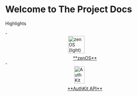 # Welcome to The Project Docs

Highlights

<style>
/* grid base (targets mkdocs-material grid.cards structure) */
.grid.cards > ul {
  list-style: none;
  padding: 0;
  margin: 0;
  display: grid;
  gap: 1rem;
  grid-template-columns: repeat(auto-fit, minmax(240px, 1fr));
  align-items: stretch;
}

/* each card container (li) */
.grid.cards > ul > li {
  border: 1px solid transparent;
  border-radius: 12px;
  padding: 1.25rem;
  display: flex;
  align-items: stretch;
  justify-content: center;
  text-align: center;
  transition: border-color .15s ease, box-shadow .15s ease, transform .08s ease;
  background: var(--md-surface-fill);
  min-height: 160px;
  overflow: hidden;
}

/* make the inner link fill the li so the whole box is clickable */
.grid.cards > ul > li > a.feature-link {
  display: flex;
  flex-direction: column;
  align-items: center;
  justify-content: center;
  gap: 0.5rem;
  width: 100%;
  height: 100%;
  color: inherit;
  text-decoration: none;
}

/* hover/focus on the li (or the link) */
.grid.cards > ul > li:hover,
.grid.cards > ul > li:focus-within {
  border-color: #0ea5e9;
  box-shadow: 0 8px 24px rgba(14,165,233,0.08);
  transform: translateY(-2px);
}

/* feature content */
.feature-card { display:flex; flex-direction:column; align-items:center; justify-content:center; gap:.4rem; width:100%; }

/* icon swap behavior (default show light, hide dark) */
.feature-icon .icon--dark { display: none; }
.feature-icon .icon--light { display: inline-block; }

/* swap when Material's theme is dark (slate) */
[data-md-color-scheme="slate"] .feature-icon .icon--dark { display:inline-block; }
[data-md-color-scheme="slate"] .feature-icon .icon--light { display:none; }

/* SVG sizing: ~70% of the card content width */
.feature-icon img {
  width: 70%;
  max-width: 260px;
  height: auto;
  display: block;
  margin: 0 auto;
  object-fit: contain;
}

/* title style under icon */
.feature-card strong {
  display: block;
  margin-top: 0.2rem;
  font-weight: 700;
  font-size: 1rem;
  color: var(--md-sys-typography-on-surface);
}

/* small-screen responsiveness */
@media (max-width: 520px) {
  .grid.cards > ul { grid-template-columns: 1fr; }
  .grid.cards > ul > li { min-height: 140px; }
  .feature-icon img { width: 60%; }
}
</style>

<div class="grid cards" markdown>
- <a class="feature-link" href="/zenOS/"><div class="feature-card">
    <span class="feature-icon">
      <img class="icon icon--light" src="https://cdn.jsdelivr.net/gh/HiTECH-Corporation/The-Project-Docs@latest/assets/zenOS-Nature12.svg" alt="zenOS (light)">
      <img class="icon icon--dark"  src="https://cdn.jsdelivr.net/gh/HiTECH-Corporation/The-Project-Docs@latest/assets/zenOS-Nature12-dark.svg"  alt="zenOS (dark)">
    </span>
    **zenOS**
  </div></a>
- <a class="feature-link" href="/AuthKit%20API/"><div class="feature-card">
    <span class="feature-icon">
      <!-- AuthKit: chỉ dùng 1 ảnh chung cho light & dark -->
      <img class="icon icon--light" src="https://cdn.jsdelivr.net/gh/HiTECH-Corporation/The-Project-Docs@latest/assets/AuthKit.svg" alt="AuthKit">
    </span>
    **AuthKit API**
  </div></a>
</div>
